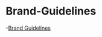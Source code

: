# Brand-Guidelines

-[Brand Guidelines](https://github.com/csheridan16/Brand-Guidelines/blob/gh-pages/Brand%20Guidelines%20version%201.pdf)


